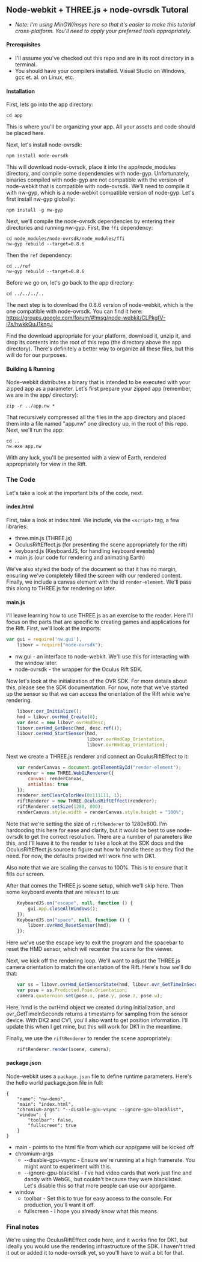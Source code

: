 ## Node-webkit + THREE.js + node-ovrsdk Tutoral

* _Note: I'm using MinGW/msys here so that it's easier to make this tutorial cross-platform. You'll need to apply your preferred tools appropriately._

#### Prerequisites

* I'll assume you've checked out this repo and are in its root directory in a terminal. 
* You should have your compilers installed. Visual Studio on Windows, gcc et. al. on Linux, etc.

#### Installation

First, lets go into the app directory:

```
cd app
```

This is where you'll be organizing your app. All your assets and code should be placed here. 

Next, let's install node-ovrsdk:

```
npm install node-ovrsdk
```

This will download node-ovrsdk, place it into the app/node_modules directory, and compile some 
dependencies with node-gyp. Unfortunately, binaries compiled with node-gyp are not compatible with 
the version of node-webkit that is compatible with node-ovrsdk. We'll need to compile it with 
nw-gyp, which is a node-webkit compatible version of node-gyp. Let's first install nw-gyp globally:

```
npm install -g nw-gyp
```

Next, we'll compile the node-ovrsdk dependencies by entering their directories and running nw-gyp.
First, the ```ffi``` dependency:

```
cd node_modules/node-ovrsdk/node_modules/ffi
nw-gyp rebuild --target=0.8.6
```

Then the ```ref``` dependency:

```
cd ../ref
nw-gyp rebuild --target=0.8.6
```

Before we go on, let's go back to the app directory:

```
cd ../../../..
```

The next step is to download the 0.8.6 version of node-webkit, which is the one compatible with 
node-ovrsdk. You can find it here: https://groups.google.com/forum/#!msg/node-webkit/CLPkgfV-i7s/hwkkQuJ1kngJ

Find the download appropriate for your platform, download it, unzip it, and drop its contents into
the root of this repo (the directory above the app directory). There's definitely a better way to
organize all these files, but this will do for our purposes.

#### Building & Running

Node-webkit distributes a binary that is intended to be executed with your zipped app as a 
parameter. Let's first prepare your zipped app (remember, we are in the app/ directory):

```
zip -r ../app.nw *
```

That recursively compressed all the files in the app directory and placed them into a file named
"app.nw" one directory up, in the root of this repo. Next, we'll run the app:

```
cd ..
nw.exe app.nw
```

With any luck, you'll be presented with a view of Earth, rendered appropriately for view
in the Rift.

### The Code

Let's take a look at the important bits of the code, next.

#### index.html

First, take a look at index.html. We include, via the ```<script>``` tag, a few libraries: 

* three.min.js (THREE.js)
* OculusRiftEffect.js (for presenting the scene appropriately for the rift)
* keyboard.js (KeyboardJS, for handling keyboard events)
* main.js (our code for rendering and animating Earth)

We've also styled the body of the document so that it has no margin, ensuring we've completely
filled the screen with our rendered content. Finally, we include a canvas element with the id
```render-element```. We'll pass this along to THREE.js for rendering on later.

#### main.js

I'll leave learning how to use THREE.js as an exercise to the reader. Here I'll focus on the parts
that are specific to creating games and applications for the Rift. First, we'll look at the imports:

```javascript
var gui = require('nw.gui'),
    libovr = require("node-ovrsdk");
```

* nw.gui - an interface to node-webkit. We'll use this for interacting with the window later. 
* node-ovrsdk - the wrapper for the Oculus Rift SDK.

Now let's look at the initialization of the OVR SDK. For more details about this, please see the
SDK documentation. For now, note that we've started up the sensor so that we can access the 
orientation of the Rift while we're rendering.

```javascript
    libovr.ovr_Initialize();
    hmd = libovr.ovrHmd_Create(0);
    var desc = new libovr.ovrHmdDesc;
    libovr.ovrHmd_GetDesc(hmd, desc.ref());
    libovr.ovrHmd_StartSensor(hmd, 
                              libovr.ovrHmdCap_Orientation, 
                              libovr.ovrHmdCap_Orientation);
```

Next we create a THREE.js renderer and connect an OculusRiftEffect to it:

```javascript
    var renderCanvas = document.getElementById("render-element");
    renderer = new THREE.WebGLRenderer({
        canvas: renderCanvas,
        antialias: true
    });
    renderer.setClearColorHex(0x111111, 1);
    riftRenderer = new THREE.OculusRiftEffect(renderer);
    riftRenderer.setSize(1280, 800);
    renderCanvas.style.width = renderCanvas.style.height = "100%";
```

Note that we're setting the size of ```riftRenderer``` to 1280x800. I'm hardcoding this here for ease
and clarity, but it would be best to use node-ovrsdk to get the correct resolution. There are a
number of parameters like this, and I'll leave it to the reader to take a look at the SDK docs and
the OculusRiftEffect.js source to figure out how to handle these as they find the need. For now,
the defaults provided will work fine with DK1.

Also note that we are scaling the canvas to 100%. This is to ensure that it fills our screen.

After that comes the THREE.js scene setup, which we'll skip here. Then some keyboard events that are relevant
to us:

```javascript
    KeyboardJS.on("escape", null, function () {
        gui.App.closeAllWindows();
    });
    KeyboardJS.on("space", null, function () {
        libovr.ovrHmd_ResetSensor(hmd);
    });
```

Here we've use the escape key to exit the program and the spacebar to reset the HMD sensor, which
will recenter the scene for the viewer.

Next, we kick off the rendering loop. We'll want to adjust the THREE.js camera orientation to 
match the orientation of the Rift. Here's how we'll do that:

```javascript
    var ss = libovr.ovrHmd_GetSensorState(hmd, libovr.ovr_GetTimeInSeconds());
    var pose = ss.Predicted.Pose.Orientation;
    camera.quaternion.set(pose.x, pose.y, pose.z, pose.w);
```

Here, hmd is the ovrHmd object we created during initialization, and ovr_GetTimeInSeconds returns
a timestamp for sampling from the sensor device. With DK2 and CV1, you'll also want to get position
information. I'll update this when I get mine, but this will work for DK1 in the meantime.

Finally, we use the ```riftRenderer``` to render the scene appropriately:

```javascript
    riftRenderer.render(scene, camera);
```

#### package.json

Node-webkit uses a ```package.json``` file to define runtime parameters. Here's the hello world
package.json file in full:

```
{
    "name": "nw-demo",
    "main": "index.html",
    "chromium-args": "--disable-gpu-vsync --ignore-gpu-blacklist",
    "window": {
        "toolbar": false,
        "fullscreen": true
    }
}
```

* main - points to the html file from which our app/game will be kicked off
* chromium-args
  * --disable-gpu-vsync - Ensure we're running at a high framerate. You might want
to experiment with this.
  * --ignore-gpu-blacklist - I've had video cards that work just fine and dandy with WebGL, but
couldn't because they were blacklisted. Let's disable this so that more people can use our app/game.
* window
  * toolbar - Set this to true for easy access to the console. For production, you'll want it off.
  * fullscreen - I hope you already know what this means.

### Final notes

We're using the OculusRiftEffect code here, and it works fine for DK1, but ideally you would use
the rendering infrastructure of the SDK. I haven't tried it out or added it to node-ovrsdk yet, so
you'll have to wait a bit for that.
